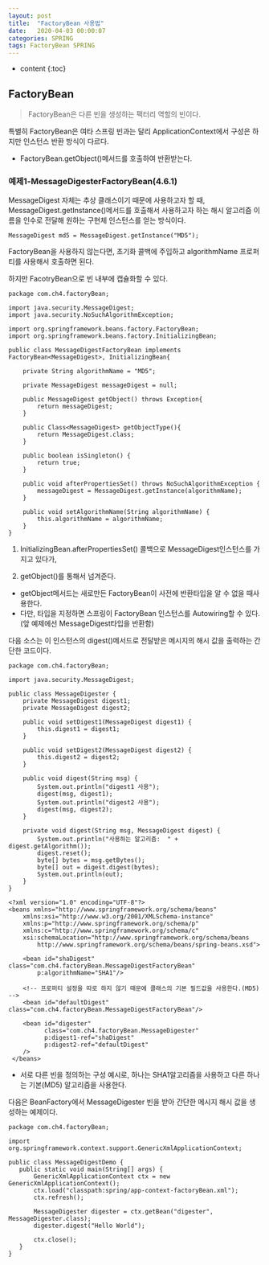 ```yaml
---
layout: post
title:  "FactoryBean 사용법"
date:   2020-04-03 00:00:07
categories: SPRING
tags: FactoryBean SPRING
---
```


* content
{:toc}


## FactoryBean

> FactoryBean은 다른 빈을 생성하는 팩터리 역할의 빈이다.

특별히 FactoryBean은 여타 스프링 빈과는 달리 ApplicationContext에서 구성은 하지만 인스턴스 	반환 방식이 다르다. 
 - FactoryBean.getObject()메서드를 호출하여 반환받는다. 
 
### 예제1-MessageDigesterFactoryBean(4.6.1)

MessageDigest 자체는 추상 클래스이기 때문에 사용하고자 할 때, MessageDigest.getInstance()메서드를 호출해서 사용하고자 하는 해시 알고리즘 이름을 인수로 전달해 원하는 구현체 인스턴스를 얻는 방식이다.
```
MessageDigest md5 = MessageDigest.getInstance("MD5");
```

FactoryBean을 사용하지 않는다면, 초기화 콜백에 주입하고 algorithmName 프로퍼티를 사용해서 호출하면 된다. 

하지만 FacotryBean으로 빈 내부에 캡슐화할 수 있다. 	


```
package com.ch4.factoryBean;

import java.security.MessageDigest;
import java.security.NoSuchAlgorithmException;

import org.springframework.beans.factory.FactoryBean;
import org.springframework.beans.factory.InitializingBean;

public class MessageDigestFactoryBean implements FactoryBean<MessageDigest>, InitializingBean{

	private String algorithmName = "MD5";

	private MessageDigest messageDigest = null;

	public MessageDigest getObject() throws Exception{
		return messageDigest;
	}

	public Class<MessageDigest> getObjectType(){
		return MessageDigest.class;
	}

	public boolean isSingleton() {
		return true;
	}

	public void afterPropertiesSet() throws NoSuchAlgorithmException {
		messageDigest = MessageDigest.getInstance(algorithmName);
	}

	public void setAlgorithmName(String algorithmName) {
		this.algorithmName = algorithmName;
	}
}
```

1) InitializingBean.afterPropertiesSet() 콜백으로 MessageDigest인스턴스를 가지고 있다가,

2) getObject()를 통해서 넘겨준다. <br>
- getObject메서드는 새로만든 FactoryBean이 사전에 반환타입을 알 수 없을 때사용한다. 
- 다만, 타입을 지정하면 스프링이 FactoryBean 인스턴스를 Autowiring할 수 있다. (앞 예제에선 MessageDigest타입을 반환함)




다음 소스는 이 인스턴스의 digest()메서드로 전달받은 메시지의 해시 값을 출력하는 간단한 코드이다. 

```
package com.ch4.factoryBean;

import java.security.MessageDigest;

public class MessageDigester {
	private MessageDigest digest1;
	private MessageDigest digest2;

	public void setDigest1(MessageDigest digest1) {
		this.digest1 = digest1;
	}

	public void setDigest2(MessageDigest digest2) {
		this.digest2 = digest2;
	}

	public void digest(String msg) {
		System.out.println("digest1 사용");
		digest(msg, digest1);
		System.out.println("digest2 사용");
		digest(msg, digest2);
	}

	private void digest(String msg, MessageDigest digest) {
		System.out.println("사용하는 알고리즘:  " + digest.getAlgorithm());
		digest.reset();
		byte[] bytes = msg.getBytes();
		byte[] out = digest.digest(bytes);
		System.out.println(out);
	}
}
```

```
<?xml version="1.0" encoding="UTF-8"?>
<beans xmlns="http://www.springframework.org/schema/beans"
    xmlns:xsi="http://www.w3.org/2001/XMLSchema-instance"
    xmlns:p="http://www.springframework.org/schema/p"
    xmlns:c="http://www.springframework.org/schema/c"
    xsi:schemaLocation="http://www.springframework.org/schema/beans
        http://www.springframework.org/schema/beans/spring-beans.xsd">

    <bean id="shaDigest" class="com.ch4.factoryBean.MessageDigestFactoryBean"
    	p:algorithmName="SHA1"/>

    <!-- 프로퍼티 설정을 따로 하지 않기 때문에 클래스의 기본 필드값을 사용한다.(MD5) -->
    <bean id="defaultDigest" class="com.ch4.factoryBean.MessageDigestFactoryBean"/>

    <bean id="digester"
          class="com.ch4.factoryBean.MessageDigester"
          p:digest1-ref="shaDigest"
          p:digest2-ref="defaultDigest"
    />
 </beans>
 ```
 - 서로 다른 빈을 정의하는 구성 예시로, 하나는 SHA1알고리즘을 사용하고 다른 하나는 기본(MD5) 알고리즘을 사용한다. 
 
 
 다음은 BeanFactory에서 MessageDigester 빈을 받아 간단한 메시지 해시 값을 생성하는 예제이다. 
 
 
 ```
 package com.ch4.factoryBean;

import org.springframework.context.support.GenericXmlApplicationContext;

public class MessageDigestDemo {
	public static void main(String[] args) {
		GenericXmlApplicationContext ctx = new GenericXmlApplicationContext();
		ctx.load("classpath:spring/app-context-factoryBean.xml");
		ctx.refresh();

		MessageDigester digester = ctx.getBean("digester", MessageDigester.class);
		digester.digest("Hello World");

		ctx.close();
	}
}
```

 